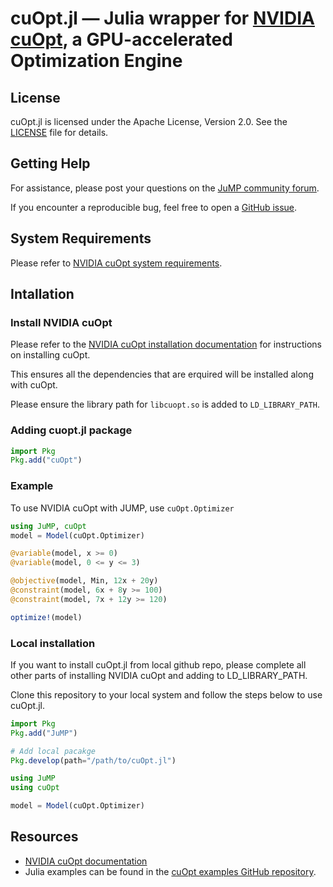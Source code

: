 # cuOpt.jl — Julia wrapper for [NVIDIA cuOpt](https://github.com/NVIDIA/cuOpt), a GPU-accelerated Optimization Engine

## License

cuOpt.jl is licensed under the Apache License, Version 2.0. See the [LICENSE](LICENSE) file for details.

## Getting Help

For assistance, please post your questions on the [JuMP community forum](https://jump.dev/forum).

If you encounter a reproducible bug, feel free to open a [GitHub issue](https://github.com/jump-dev/cuOpt.jl/issues).

## System Requirements

Please refer to [NVIDIA cuOpt system requirements](https://docs.nvidia.com/cuopt/user-guide/latest/system-requirements.html).


## Intallation

### Install NVIDIA cuOpt

Please refer to the [NVIDIA cuOpt installation documentation](https://docs.nvidia.com/cuopt/user-guide/latest/cuopt-c/quick-start.html#installation) for instructions on installing cuOpt.

This ensures all the dependencies that are erquired will be installed along with cuOpt.

Please ensure the library path for ``libcuopt.so`` is added to ``LD_LIBRARY_PATH``.


### Adding cuopt.jl package

```julia
import Pkg
Pkg.add("cuOpt")
```

### Example

To use NVIDIA cuOpt with JUMP, use ``cuOpt.Optimizer``

```julia
using JuMP, cuOpt
model = Model(cuOpt.Optimizer)

@variable(model, x >= 0)
@variable(model, 0 <= y <= 3)

@objective(model, Min, 12x + 20y)
@constraint(model, 6x + 8y >= 100)
@constraint(model, 7x + 12y >= 120)

optimize!(model)
```

### Local installation

If you want to install cuOpt.jl from local github repo, please complete all other parts of installing NVIDIA cuOpt and adding to LD_LIBRARY_PATH.

Clone this repository to your local system and follow the steps below to use cuOpt.jl.

```julia
import Pkg
Pkg.add("JuMP")

# Add local pacakge
Pkg.develop(path="/path/to/cuOpt.jl")

using JuMP
using cuOpt

model = Model(cuOpt.Optimizer)
```

## Resources

- [NVIDIA cuOpt documentation](https://docs.nvidia.com/cuopt/user-guide/latest/)
- Julia examples can be found in the [cuOpt examples GitHub repository](https://github.com/NVIDIA/cuopt-examples/).











